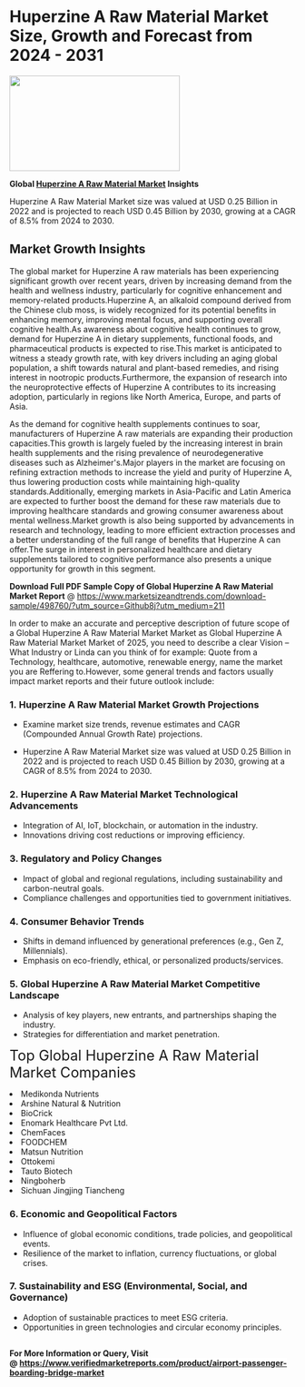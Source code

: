 <H1>Huperzine A Raw Material Market Size, Growth and Forecast from 2024 - 2031</H1><img class="aligncenter size-medium wp-image-584254" src="https://thirdeyenews.in/wp-content/uploads/2024/09/Global-Market-Research-300x168.jpeg" alt="" width="300" height="168" /><p><strong>Global&nbsp;<a href="https://www.marketsizeandtrends.com/download-sample/498760/?utm_source=Github8j?utm_medium=211">Huperzine A Raw Material Market</a> Insights</strong></p><p>Huperzine A Raw Material Market size was valued at USD 0.25 Billion in 2022 and is projected to reach USD 0.45 Billion by 2030, growing at a CAGR of 8.5% from 2024 to 2030.</p><p><h2>Market Growth Insights</h2> <p>The global market for Huperzine A raw materials has been experiencing significant growth over recent years, driven by increasing demand from the health and wellness industry, particularly for cognitive enhancement and memory-related products.Huperzine A, an alkaloid compound derived from the Chinese club moss, is widely recognized for its potential benefits in enhancing memory, improving mental focus, and supporting overall cognitive health.As awareness about cognitive health continues to grow, demand for Huperzine A in dietary supplements, functional foods, and pharmaceutical products is expected to rise.This market is anticipated to witness a steady growth rate, with key drivers including an aging global population, a shift towards natural and plant-based remedies, and rising interest in nootropic products.Furthermore, the expansion of research into the neuroprotective effects of Huperzine A contributes to its increasing adoption, particularly in regions like North America, Europe, and parts of Asia.</p> <p>As the demand for cognitive health supplements continues to soar, manufacturers of Huperzine A raw materials are expanding their production capacities.This growth is largely fueled by the increasing interest in brain health supplements and the rising prevalence of neurodegenerative diseases such as Alzheimer's.Major players in the market are focusing on refining extraction methods to increase the yield and purity of Huperzine A, thus lowering production costs while maintaining high-quality standards.Additionally, emerging markets in Asia-Pacific and Latin America are expected to further boost the demand for these raw materials due to improving healthcare standards and growing consumer awareness about mental wellness.Market growth is also being supported by advancements in research and technology, leading to more efficient extraction processes and a better understanding of the full range of benefits that Huperzine A can offer.The surge in interest in personalized healthcare and dietary supplements tailored to cognitive performance also presents a unique opportunity for growth in this segment.</p><p><span class=""><strong>Download Full PDF Sample Copy of Global Huperzine A Raw Material Market Report</strong> @ <a href="https://www.marketsizeandtrends.com/download-sample/498760/?utm_source=Github8j?utm_medium=211" target="_blank">https://www.marketsizeandtrends.com/download-sample/498760/?utm_source=Github8j?utm_medium=211</a></span></p><p>In order to make an accurate and perceptive description of future scope of a Global&nbsp;Huperzine A Raw Material Market Market as Global&nbsp;Huperzine A Raw Material Market Market of 2025, you need to describe a clear Vision &ndash; What Industry or Linda can you think of for example: Quote from a Technology, healthcare, automotive, renewable energy, name the market you are Reffering to.However, some general trends and factors usually impact market reports and their future outlook include:</p><h3>1.&nbsp;<strong>Huperzine A Raw Material Market Growth Projections</strong></h3><ul><li>Examine market size trends, revenue estimates and CAGR (Compounded Annual Growth Rate) projections.</li><li><p>Huperzine A Raw Material Market size was valued at USD 0.25 Billion in 2022 and is projected to reach USD 0.45 Billion by 2030, growing at a CAGR of 8.5% from 2024 to 2030.</p></li></ul><h3>2.&nbsp;<strong>Huperzine A Raw Material Market Technological Advancements</strong></h3><ul><li>Integration of AI, IoT, blockchain, or automation in the industry.</li><li>Innovations driving cost reductions or improving efficiency.</li></ul><h3>3.&nbsp;<strong>Regulatory and Policy Changes</strong></h3><ul><li>Impact of global and regional regulations, including sustainability and carbon-neutral goals.</li><li>Compliance challenges and opportunities tied to government initiatives.</li></ul><h3>4.&nbsp;<strong>Consumer Behavior Trends</strong></h3><ul><li>Shifts in demand influenced by generational preferences (e.g., Gen Z, Millennials).</li><li>Emphasis on eco-friendly, ethical, or personalized products/services.</li></ul><h3>5.&nbsp;<strong>Global Huperzine A Raw Material Market Competitive Landscape</strong></h3><ul><li>Analysis of key players, new entrants, and partnerships shaping the industry.</li><li>Strategies for differentiation and market penetration.</li></ul><p data-pm-slice="1 1 []"><span style="color: inherit; font-family: inherit; font-size: 25px;">Top Global Huperzine A Raw Material Market Companies</span></p><div class="" data-test-id=""><p><li>Medikonda Nutrients</li><li> Arshine Natural & Nutrition</li><li> BioCrick</li><li> Enomark Healthcare Pvt Ltd.</li><li> ChemFaces</li><li> FOODCHEM</li><li> Matsun Nutrition</li><li> Ottokemi</li><li> Tauto Biotech</li><li> Ningboherb</li><li> Sichuan Jingjing Tiancheng</li></p></div><h3>6.&nbsp;<strong>Economic and Geopolitical Factors</strong></h3><ul><li>Influence of global economic conditions, trade policies, and geopolitical events.</li><li>Resilience of the market to inflation, currency fluctuations, or global crises.</li></ul><h3>7.&nbsp;<strong>Sustainability and ESG (Environmental, Social, and Governance)</strong></h3><ul><li>Adoption of sustainable practices to meet ESG criteria.</li><li>Opportunities in green technologies and circular economy principles.</li></ul><h2><strong style="font-size: 14px;">For More Information or Query, Visit @&nbsp;</strong><a style="background-color: #ffffff; font-size: 14px;" href="https://www.marketsizeandtrends.com/report/huperzine-a-raw-material-market/" target="_blank">https://www.verifiedmarketreports.com/product/airport-passenger-boarding-bridge-market</a></h2>